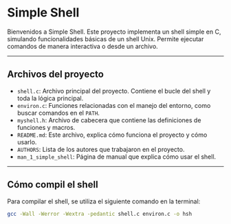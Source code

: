 # Simple Shell

Bienvenidos a Simple Shell. Este proyecto implementa un shell simple en C, simulando funcionalidades básicas de un shell Unix. Permite ejecutar comandos de manera interactiva o desde un archivo.

---

## Archivos del proyecto

- `shell.c`: Archivo principal del proyecto. Contiene el bucle del shell y toda la lógica principal.
- `environ.c`: Funciones relacionadas con el manejo del entorno, como buscar comandos en el `PATH`.
- `myshell.h`: Archivo de cabecera que contiene las definiciones de funciones y macros.
- `README.md`: Este archivo, explica cómo funciona el proyecto y cómo usarlo.
- `AUTHORS`: Lista de los autores que trabajaron en el proyecto.
- `man_1_simple_shell`: Página de manual que explica cómo usar el shell.

---

## Cómo compil el shell

Para compilar el shell, se utiliza el siguiente comando en la terminal:

```bash
gcc -Wall -Werror -Wextra -pedantic shell.c environ.c -o hsh

